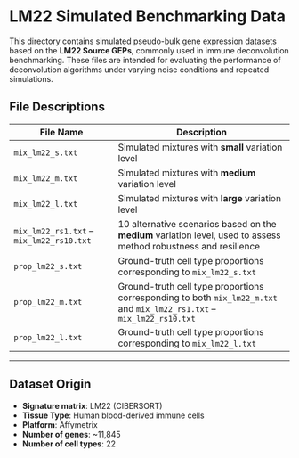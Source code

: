 # LM22 Simulated Benchmarking Data

This directory contains simulated pseudo-bulk gene expression datasets based on the **LM22 Source GEPs**, commonly used in immune deconvolution benchmarking. These files are intended for evaluating the performance of deconvolution algorithms under varying noise conditions and repeated simulations.

## File Descriptions



| File Name                                 | Description                                                                 |
|------------------------------------------|-----------------------------------------------------------------------------|
| `mix_lm22_s.txt`                         | Simulated mixtures with **small** variation level                           |
| `mix_lm22_m.txt`                         | Simulated mixtures with **medium** variation level                          |
| `mix_lm22_l.txt`                         | Simulated mixtures with **large** variation level                           |
| `mix_lm22_rs1.txt` – `mix_lm22_rs10.txt` | 10 alternative scenarios based on the **medium** variation level, used to assess method robustness and resilience |
| `prop_lm22_s.txt`                        | Ground-truth cell type proportions corresponding to `mix_lm22_s.txt`        |
| `prop_lm22_m.txt`                        | Ground-truth cell type proportions corresponding to both `mix_lm22_m.txt` and `mix_lm22_rs1.txt` – `mix_lm22_rs10.txt` |
| `prop_lm22_l.txt`                        | Ground-truth cell type proportions corresponding to `mix_lm22_l.txt`        |


---
## Dataset Origin

- **Signature matrix**: LM22 (CIBERSORT)
- **Tissue Type**: Human blood-derived immune cells
- **Platform**: Affymetrix
- **Number of genes**: ~11,845
- **Number of cell types**: 22

